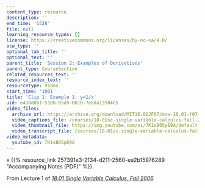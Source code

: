 ```yaml
---
content_type: resource
description: ''
end_time: '1528'
file: null
learning_resource_types: []
license: https://creativecommons.org/licenses/by-nc-sa/4.0/
ocw_type: ''
optional_tab_title: ''
optional_text: ''
parent_title: 'Session 2: Examples of Derivatives'
parent_type: CourseSection
related_resources_text: ''
resource_index_text: ''
resourcetype: Video
start_time: '1001'
title: 'Clip 1: Example 1: y=1/x'
uid: e438d8b1-51db-65a9-061b-7e6da13504b5
video_files:
  archive_url: https://archive.org/download/MIT18.01JF07/ocw-18.01-f07-lec01_300k.mp4
  video_captions_file: /courses/18-01sc-single-variable-calculus-fall-2010/43fad55ae63b5fc8a41111cd3309a861_7K1sB05pE0A.vtt
  video_thumbnail_file: https://img.youtube.com/vi/7K1sB05pE0A/default.jpg
  video_transcript_file: /courses/18-01sc-single-variable-calculus-fall-2010/507e9225a6c91c96c390b1765ebac9e5_7K1sB05pE0A.pdf
video_metadata:
  youtube_id: 7K1sB05pE0A
---
```


» {{% resource_link 257391e3-2134-d211-2560-ea2b15976289 "Accompanying Notes (PDF)" %}}

From Lecture 1 of [_18.01 Single Variable Calculus, Fall 2006_](/courses/18-01-single-variable-calculus-fall-2006/video_galleries/video-lectures)

